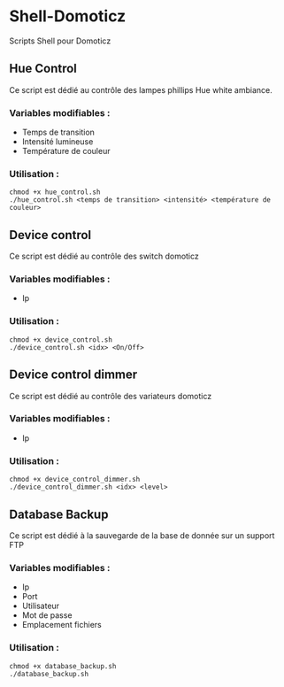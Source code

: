 # Shell-Domoticz
Scripts Shell pour Domoticz

## Hue Control

Ce script est dédié au contrôle des lampes phillips Hue white ambiance.

### Variables modifiables :

- Temps de transition
- Intensité lumineuse
- Température de couleur

### Utilisation :
 
 ```
chmod +x hue_control.sh
./hue_control.sh <temps de transition> <intensité> <température de couleur>
```

## Device control

Ce script est dédié au contrôle des switch domoticz

### Variables modifiables :

- Ip

### Utilisation :
 
 ```
chmod +x device_control.sh
./device_control.sh <idx> <On/Off>
```


## Device control dimmer

Ce script est dédié au contrôle des variateurs domoticz

### Variables modifiables :

- Ip

### Utilisation :
 
 ```
chmod +x device_control_dimmer.sh
./device_control_dimmer.sh <idx> <level>
```
## Database Backup

Ce script est dédié à la sauvegarde de la base de donnée sur un support FTP

### Variables modifiables :

- Ip
- Port
- Utilisateur
- Mot de passe
- Emplacement fichiers

### Utilisation :
 
 ```
chmod +x database_backup.sh
./database_backup.sh
 ```
 
